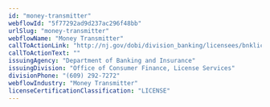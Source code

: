 ```yaml
---
id: "money-transmitter"
webflowId: "5f77292ad9d237ac296f48bb"
urlSlug: "money-transmitter"
webflowName: "Money Transmitter"
callToActionLink: "http://nj.gov/dobi/division_banking/licensees/bnklic_menu.htm"
callToActionText: ""
issuingAgency: "Department of Banking and Insurance"
issuingDivision: "Office of Consumer Finance, License Services"
divisionPhone: "(609) 292-7272"
webflowIndustry: "Money Transmitter"
licenseCertificationClassification: "LICENSE"
---
```

